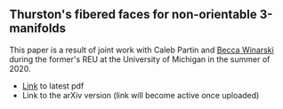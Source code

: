 ## Thurston's fibered faces for non-orientable 3-manifolds

This paper is a result of joint work with Caleb Partin and [Becca Winarski](https://sites.google.com/site/rebeccawinarski/) during the former's REU at the University of Michigan in the summer of 2020.

- [Link](https://sayantangkhan.github.io/REU-2020/main.pdf) to latest pdf
- Link to the arXiv version (link will become active once uploaded)
